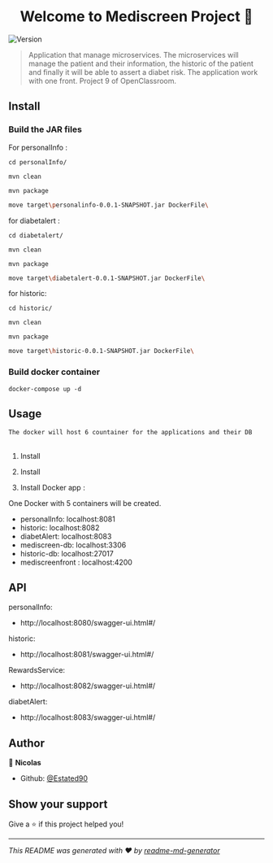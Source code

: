 <h1 align="center">Welcome to Mediscreen Project 👋</h1>
<p>
  <img alt="Version" src="https://img.shields.io/badge/version-1.0.0-blue.svg?cacheSeconds=2592000" />
</p>

> Application that manage microservices. The microservices will manage the patient and their information, the historic of the patient and finally it will be able to assert a diabet risk. The application work with one front. Project 9 of OpenClassroom.

## Install

### Build the JAR files

For personalInfo :

```
cd personalInfo/
```

```
mvn clean
```

```
mvn package
```

```sh
move target\personalinfo-0.0.1-SNAPSHOT.jar DockerFile\
```

for diabetalert :

```
cd diabetalert/
```

```
mvn clean
```

```
mvn package
```

```sh
move target\diabetalert-0.0.1-SNAPSHOT.jar DockerFile\
```

for historic:

```
cd historic/
```

```
mvn clean
```

```
mvn package
```

```sh
move target\historic-0.0.1-SNAPSHOT.jar DockerFile\
```

### Build docker container

```
docker-compose up -d
```

## Usage

```sh
The docker will host 6 countainer for the applications and their DB
```

## 

1. Install 

   [Java]: https://www.oracle.com/java/technologies/javase-jdk16-downloads.html	"java 16 installation guide"

2. Install 

   [Maven]: http://maven.apache.org/download.cgi	"Maven installation guide"

3. Install Docker app : 

   [here]: https://docs.docker.com/docker-for-windows/install/	"Docker install for windows"

One Docker with 5 containers will be created.

- personalInfo: localhost:8081
- historic: localhost:8082
- diabetAlert: localhost:8083
- mediscreen-db: localhost:3306
- historic-db: localhost:27017
- mediscreenfront : localhost:4200

## API

personalInfo:

- http://localhost:8080/swagger-ui.html#/

historic:

- http://localhost:8081/swagger-ui.html#/

RewardsService:

- http://localhost:8082/swagger-ui.html#/

diabetAlert:

- http://localhost:8083/swagger-ui.html#/

## Author

👤 **Nicolas**

* Github: [@Estated90](https://github.com/Estated90)

## Show your support

Give a ⭐️ if this project helped you!

***
_This README was generated with ❤️ by [readme-md-generator](https://github.com/kefranabg/readme-md-generator)_